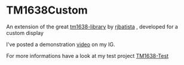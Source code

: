 # TM1638Custom
An extension of the great [tm1638-library](https://github.com/rjbatista/tm1638-library) by [rjbatista](https://github.com/rjbatista) , developed for a custom display

I've posted a demonstration [video](https://www.instagram.com/p/CRRd3h0I-lv/?utm_source=ig_web_copy_link) on my IG.

For more informations have a look at my test project [TM1638-Test](https://github.com/MrLoba81/TM1638-Test)
